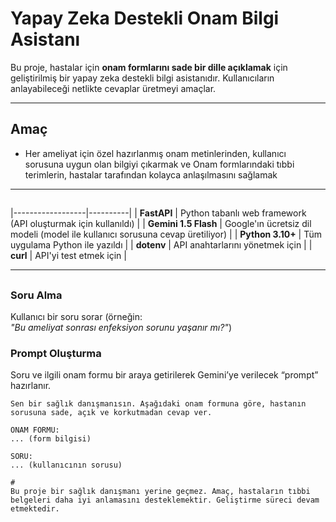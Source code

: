 #  Yapay Zeka Destekli Onam Bilgi Asistanı

Bu proje, hastalar için **onam formlarını sade bir dille açıklamak** için geliştirilmiş bir yapay zeka destekli bilgi asistanıdır. Kullanıcıların anlayabileceği netlikte cevaplar üretmeyi amaçlar.

---

## Amaç

- Her ameliyat için özel hazırlanmış onam metinlerinden, kullanıcı sorusuna uygun olan bilgiyi çıkarmak ve Onam formlarındaki tıbbi terimlerin, hastalar tarafından kolayca anlaşılmasını sağlamak 

---

## 

|------------------|----------|
| **FastAPI**      | Python tabanlı web framework (API oluşturmak için kullanıldı) |
| **Gemini 1.5 Flash** | Google'ın ücretsiz dil modeli (model ile kullanıcı sorusuna cevap üretiliyor) |
| **Python 3.10+** | Tüm uygulama Python ile yazıldı |
| **dotenv**       | API anahtarlarını yönetmek için |
| **curl**         | API'yi test etmek için |

---

## 

###   Soru Alma
Kullanıcı bir soru sorar (örneğin:  
*"Bu ameliyat sonrası enfeksiyon sorunu yaşanır mı?"*)

###  Prompt Oluşturma
Soru ve ilgili onam formu bir araya getirilerek Gemini’ye verilecek “prompt” hazırlanır.

```text
Sen bir sağlık danışmanısın. Aşağıdaki onam formuna göre, hastanın sorusuna sade, açık ve korkutmadan cevap ver.

ONAM FORMU:
... (form bilgisi)

SORU:
... (kullanıcının sorusu)

#
Bu proje bir sağlık danışmanı yerine geçmez. Amaç, hastaların tıbbi belgeleri daha iyi anlamasını desteklemektir. Geliştirme süreci devam etmektedir.
